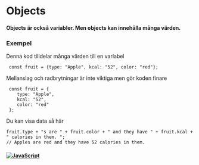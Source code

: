 # Objects

#### Objects är också variabler. Men objects kan innehålla många värden.

### Exempel

Denna kod tilldelar många värden till en variabel

```
 const fruit = {type: "Apple", kcal: "52", color: "red"};
```

Mellanslag och radbrytningar är inte viktiga men gör koden finare

```
 const fruit = {
    type: "Apple",
    kcal: "52",
    color: "red"
 };
```

Du kan visa data så här

```
fruit.type + "s are " + fruit.color + " and they have " + fruit.kcal + " calories in them. ";
// Apples are red and they have 52 calories in them.
```

#### <a href="/README.md">![JavaScript](https://img.shields.io/badge/JavaScript-⬅️-332c00?style=for-the-badge&logo=JavaScript)</a>
